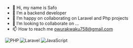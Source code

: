 - 👋 Hi, my name is Safo
- 👀 I’m a backend developer
- 🌱 I’m happy on collaborating on Laravel and Php projects
- 💞️ I’m looking to collaborate on ...
- 📫 How to reach me owurakwaku758@gmail.com


![PHP](https://img.shields.io/badge/Code-PHP-blue)
![Laravel](https://img.shields.io/badge/Framework-Laravel-red)
![JavaScript](https://img.shields.io/badge/Code-JavaScript-yellow)

